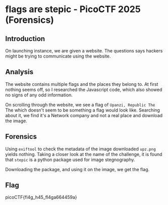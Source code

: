 # flags are stepic - PicoCTF 2025 (Forensics)

## Introduction
On launching instance, we are given a website. The questions says hackers might be trying to communicate using the website.

## Analysis
The website contains multiple flags and the places they belong to. At first nothing seems off, so I researched the Javascript code, which also showed no signs of any odd information.

On scrolling through the website, we see a flag of `Upanzi, Republic The` The which doesn't seem to be something a flag would look like.
Searching about it, we find it's a Network company and not a real place and download the image.

## Forensics
Using `exiftool` to check the metadata of the image downloaded `upz.png` yields nothing.
Taking a closer look at the name of the challenge, it is found that `stepic` is a python package used for image stegnography.

Downloading the package, and using it on the image, we get the flag.

## Flag
picoCTF{fl4g_h45_fl4ga664459a}
